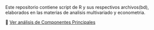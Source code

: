 Este repositorio contiene script de R y sus respectivos archivos(bd), elaborados en las materias de analisis multivariado y econometria. 


🔗 [Ver análisis de Componentes Principales](https://co7co7.github.io/Econometrics/Componentes-principales.html)
